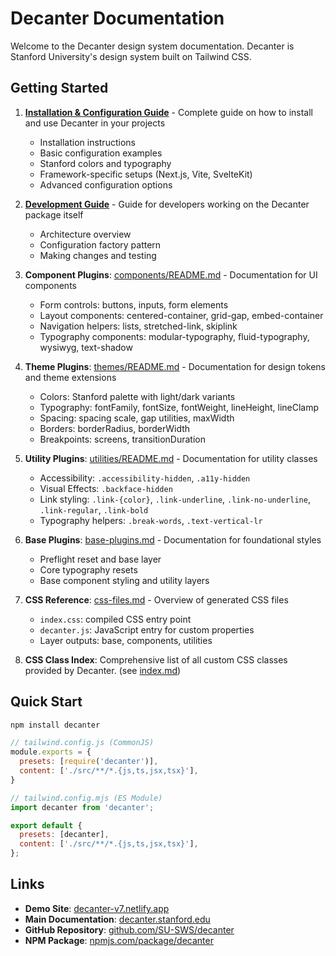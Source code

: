 # Decanter Documentation

Welcome to the Decanter design system documentation. Decanter is Stanford University's design system built on Tailwind CSS.

## Getting Started

1. **[Installation & Configuration Guide](installation.md)** - Complete guide on how to install and use Decanter in your projects
   - Installation instructions
   - Basic configuration examples
   - Stanford colors and typography
   - Framework-specific setups (Next.js, Vite, SvelteKit)
   - Advanced configuration options

2. **[Development Guide](development.md)** - Guide for developers working on the Decanter package itself
   - Architecture overview
   - Configuration factory pattern
   - Making changes and testing

3. **Component Plugins**: [components/README.md](components/README.md) - Documentation for UI components
   - Form controls: buttons, inputs, form elements
   - Layout components: centered-container, grid-gap, embed-container
   - Navigation helpers: lists, stretched-link, skiplink
   - Typography components: modular-typography, fluid-typography, wysiwyg, text-shadow

4. **Theme Plugins**: [themes/README.md](themes/README.md) - Documentation for design tokens and theme extensions
   - Colors: Stanford palette with light/dark variants
   - Typography: fontFamily, fontSize, fontWeight, lineHeight, lineClamp
   - Spacing: spacing scale, gap utilities, maxWidth
   - Borders: borderRadius, borderWidth
   - Breakpoints: screens, transitionDuration

5. **Utility Plugins**: [utilities/README.md](utilities/README.md) - Documentation for utility classes
   - Accessibility: `.accessibility-hidden`, `.a11y-hidden`
   - Visual Effects: `.backface-hidden`
   - Link styling: `.link-{color}`, `.link-underline`, `.link-no-underline`, `.link-regular`, `.link-bold`
   - Typography helpers: `.break-words`, `.text-vertical-lr`

6. **Base Plugins**: [base-plugins.md](base-plugins.md) - Documentation for foundational styles
   - Preflight reset and base layer
   - Core typography resets
   - Base component styling and utility layers

7. **CSS Reference**: [css-files.md](css-files.md) - Overview of generated CSS files
   - `index.css`: compiled CSS entry point
   - `decanter.js`: JavaScript entry for custom properties
   - Layer outputs: base, components, utilities

8. **CSS Class Index**: Comprehensive list of all custom CSS classes provided by Decanter. (see [index.md](index.md))


## Quick Start

```bash
npm install decanter
```

```javascript
// tailwind.config.js (CommonJS)
module.exports = {
  presets: [require('decanter')],
  content: ['./src/**/*.{js,ts,jsx,tsx}'],
}
```

```javascript
// tailwind.config.mjs (ES Module)
import decanter from 'decanter';

export default {
  presets: [decanter],
  content: ['./src/**/*.{js,ts,jsx,tsx}'],
};
```

## Links

- **Demo Site**: [decanter-v7.netlify.app](https://decanter-v7.netlify.app/)
- **Main Documentation**: [decanter.stanford.edu](https://decanter.stanford.edu)
- **GitHub Repository**: [github.com/SU-SWS/decanter](https://github.com/SU-SWS/decanter)
- **NPM Package**: [npmjs.com/package/decanter](https://www.npmjs.com/package/decanter)
